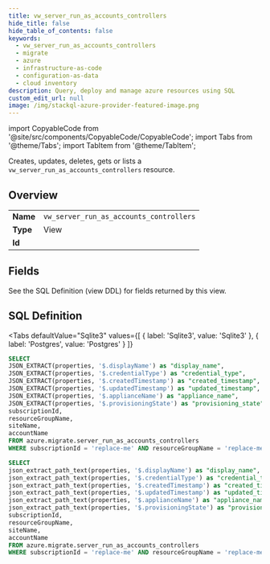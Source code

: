 ```yaml
--- 
title: vw_server_run_as_accounts_controllers
hide_title: false
hide_table_of_contents: false
keywords:
  - vw_server_run_as_accounts_controllers
  - migrate
  - azure
  - infrastructure-as-code
  - configuration-as-data
  - cloud inventory
description: Query, deploy and manage azure resources using SQL
custom_edit_url: null
image: /img/stackql-azure-provider-featured-image.png
---
```


import CopyableCode from '@site/src/components/CopyableCode/CopyableCode';
import Tabs from '@theme/Tabs';
import TabItem from '@theme/TabItem';

Creates, updates, deletes, gets or lists a <code>vw_server_run_as_accounts_controllers</code> resource.

## Overview
<table><tbody>
<tr><td><b>Name</b></td><td><code>vw_server_run_as_accounts_controllers</code></td></tr>
<tr><td><b>Type</b></td><td>View</td></tr>
<tr><td><b>Id</b></td><td><CopyableCode code="azure.migrate.vw_server_run_as_accounts_controllers" /></td></tr>
</tbody></table>

## Fields

See the SQL Definition (view DDL) for fields returned by this view.

## SQL Definition

<Tabs
defaultValue="Sqlite3"
values={[
{ label: 'Sqlite3', value: 'Sqlite3' },
{ label: 'Postgres', value: 'Postgres' }
]}
>
<TabItem value="Sqlite3">

```sql
SELECT
JSON_EXTRACT(properties, '$.displayName') as "display_name",
JSON_EXTRACT(properties, '$.credentialType') as "credential_type",
JSON_EXTRACT(properties, '$.createdTimestamp') as "created_timestamp",
JSON_EXTRACT(properties, '$.updatedTimestamp') as "updated_timestamp",
JSON_EXTRACT(properties, '$.applianceName') as "appliance_name",
JSON_EXTRACT(properties, '$.provisioningState') as "provisioning_state",
subscriptionId,
resourceGroupName,
siteName,
accountName
FROM azure.migrate.server_run_as_accounts_controllers
WHERE subscriptionId = 'replace-me' AND resourceGroupName = 'replace-me' AND siteName = 'replace-me';
```

</TabItem>
<TabItem value="Postgres">

```sql
SELECT
json_extract_path_text(properties, '$.displayName') as "display_name",
json_extract_path_text(properties, '$.credentialType') as "credential_type",
json_extract_path_text(properties, '$.createdTimestamp') as "created_timestamp",
json_extract_path_text(properties, '$.updatedTimestamp') as "updated_timestamp",
json_extract_path_text(properties, '$.applianceName') as "appliance_name",
json_extract_path_text(properties, '$.provisioningState') as "provisioning_state",
subscriptionId,
resourceGroupName,
siteName,
accountName
FROM azure.migrate.server_run_as_accounts_controllers
WHERE subscriptionId = 'replace-me' AND resourceGroupName = 'replace-me' AND siteName = 'replace-me';
```

</TabItem>
</Tabs>
